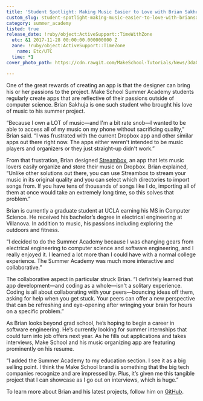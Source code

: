 ```yaml
---
title: 'Student Spotlight: Making Music Easier to Love with Brian Sakhuja'
custom_slug: student-spotlight-making-music-easier-to-love-with-briansakhuja
category: summer_academy
listed: true
release_date: !ruby/object:ActiveSupport::TimeWithZone
  utc: &1 2017-11-28 00:00:00.000000000 Z
  zone: !ruby/object:ActiveSupport::TimeZone
    name: Etc/UTC
  time: *1
cover_photo_path: https://cdn.rawgit.com/MakeSchool-Tutorials/News/3da0da9fb78aae73a6cf2e010b728a8ab7e5de7a//46942098-70e4-4c1d-ac17-04fb0e4980bb/cover_photo.jpeg

---
```

One of the great rewards of creating an app is that the designer can bring his or her passions to the project. Make School Summer Academy students regularly create apps that are reflective of their passions outside of computer science. Brian Sakhuja is one such student who brought his love of music to his summer project.

“Because I own a LOT of music―and I'm a bit rate snob―I wanted to be able to access all of my music on my phone without sacrificing quality,” Brian said. “I was frustrated with the current Dropbox app and other similar apps out there right now. The apps either weren't intended to be music players and organizers or they just straight-up didn't work.”

From that frustration, Brian designed [Streambox](https://itunes.apple.com/us/app/streambox-play-organize-your-songs-on-dropbox/id1268798230?ls=1&mt=8), an app that lets music lovers easily organize and store their music on Dropbox. Brian explained, “Unlike other solutions out there, you can use Streambox to stream your music in its original quality and you can select which directories to import songs from. If you have tens of thousands of songs like I do, importing all of them at once would take an extremely long time, so this solves that problem.”

Brian is currently a graduate student at UCLA earning his MS in Computer Science. He received his bachelor’s degree in electrical engineering at Villanova. In addition to music, his passions including exploring the outdoors and fitness.

“I decided to do the Summer Academy because I was changing gears from electrical engineering to computer science and software engineering, and I really enjoyed it. I learned a lot more than I could have with a normal college experience. The Summer Academy was much more interactive and collaborative.”

The collaborative aspect in particular struck Brian. “I definitely learned that app development―and coding as a whole―isn't a solitary experience. Coding is all about collaborating with your peers―bouncing ideas off them, asking for help when you get stuck. Your peers can offer a new perspective that can be refreshing and eye-opening after wringing your brain for hours on a specific problem.”

As Brian looks beyond grad school, he’s hoping to begin a career in software engineering. He’s currently looking for summer internships that could turn into job offers next year. As he fills out applications and takes interviews, Make School and his music organizing app are featuring prominently on his resume. 

“I added the Summer Academy to my education section. I see it as a big selling point. I think the Make School brand is something that the big tech companies recognize and are impressed by. Plus, it’s given me this tangible project that I can showcase as I go out on interviews, which is huge.”

To learn more about Brian and his latest projects, follow him on [GitHub](http://github.com/bsakhuja).